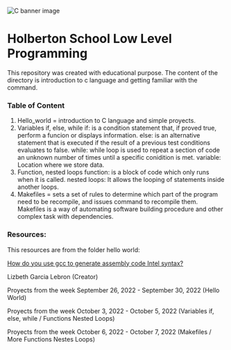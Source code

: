 ![C banner image](https://media.geeksforgeeks.org/wp-content/cdn-uploads/Clanguage-1024x341.png)
# Holberton School Low Level Programming
This repository was created with educational purpose. The content of the directory is introduction to c language and getting familiar with the command. 

### Table of Content 
1. Hello_world = introduction to C language and simple proyects.
2. Variables if, else, while
     if: is a condition statement that, if proved true, perform a funcion or displays information.
     else: is an alternative statement that is executed if the result of a previous test conditions evaluates to false.
     while: while loop is used to repeat a section of code an unknown number of times until a specific conidition is met.
     variable: Location where we store data.
3. Function, nested loops
    function: is a block of code which only runs when it is called.
    nested loops: It allows the looping of statements inside another loops.
4. Makefiles = sets a set of rules to determine which part of the program need to be recompile, and issues command to recompile them. Makefiles is a way of automating software building procedure and other complex task with dependencies. 

### Resources: 
This resources are from the folder hello world:

[How do you use gcc to generate assembly code Intel syntax?](https://stackoverflow.com/questions/199966/how-do-you-use-gcc-to-generate-assembly-code-in-intel-syntax)

Lizbeth Garcia Lebron (Creator)

Proyects from the week September 26, 2022 - September 30, 2022 (Hello World)

Proyects from the week October 3, 2022 - October 5, 2022 (Variables if, else, while / Functions Nested Loops)

Proyects from the week October 6, 2022 - October 7, 2022 (Makefiles / More Functions Nestes Loops)
